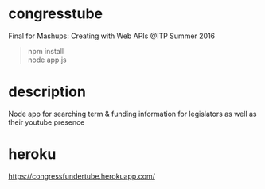 # congresstube
Final for Mashups: Creating with Web APIs @ITP Summer 2016

> npm install </br>
> node app.js

# description
Node app for searching term & funding information for legislators as well as their youtube presence

# heroku
https://congressfundertube.herokuapp.com/

